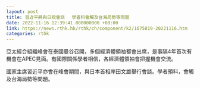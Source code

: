 ```yaml
---
layout: post
title: 習近平將與日揆會談　 學者料會觸及台海局勢等問題
date: 2022-11-16 12:39:41.000000000 +08:00
link: https://news.rthk.hk/rthk/ch/component/k2/1675819-20221116.htm
categories: rthk
---
```


亞太經合組織峰會在泰國曼谷召開，多個經濟體領袖都會出席，是事隔4年首次有機會在APEC見面。有國際關係學者相信，各經濟體領袖會把握機會交流。

國家主席習近平亦會在峰會期間，與日本首相岸田文雄舉行會談。學者預料，會觸及台海局勢等問題。
